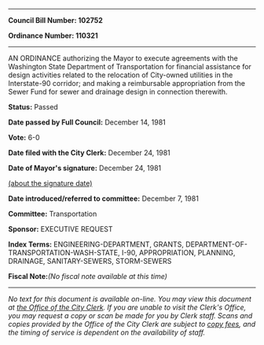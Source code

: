 

********

**Council Bill Number: 102752**
   
**Ordinance Number: 110321**
********

 AN ORDINANCE authorizing the Mayor to execute agreements with the Washington State Department of Transportation for financial assistance for design activities related to the relocation of City-owned utilities in the Interstate-90 corridor; and making a reimbursable appropriation from the Sewer Fund for sewer and drainage design in connection therewith.

**Status:** Passed
   
**Date passed by Full Council:** December 14, 1981
   
**Vote:** 6-0
   
**Date filed with the City Clerk:** December 24, 1981
   
**Date of Mayor's signature:** December 24, 1981
   
[(about the signature date)](/~public/approvaldate.htm)
   
   
   
**Date introduced/referred to committee:** December 7, 1981
   
**Committee:** Transportation
   
**Sponsor:** EXECUTIVE REQUEST
   
   
**Index Terms:** ENGINEERING-DEPARTMENT, GRANTS, DEPARTMENT-OF-TRANSPORTATION-WASH-STATE, I-90, APPROPRIATION, PLANNING, DRAINAGE, SANITARY-SEWERS, STORM-SEWERS

**Fiscal Note:**_(No fiscal note available at this time)_
********

_No text for this document is available on-line. You may view this document at [the Office of the City Clerk](http://www.seattle.gov/leg/clerk/contactUs.htm). If you are unable to visit the Clerk's Office, you may request a copy or scan be made for you by Clerk staff. Scans and copies provided by the Office of the City Clerk are subject to [copy fees](http://clerk.seattle.gov/~public/clerkfees.htm), and the timing of service is dependent on the availability of staff._


